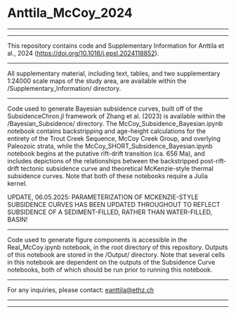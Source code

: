 # Anttila_McCoy_2024
* * *
* * *

This repository contains code and Supplementary Information for Anttila et al., 2024 (https://doi.org/10.1016/j.epsl.2024118852).

* * *

All supplementary material, including text, tables, and two supplementary 1:24000 scale maps of the study area, are available within the /Supplementary_Information/ directory.

* * *

Code used to generate Bayesian subsidence curves, built off of the SubsidenceChron.jl framework of Zhang et al. (2023) is available within the /Bayesian_Subsidence/ directory. The McCoy_Subsidence_Bayesian.ipynb notebook contains backstripping and age-height calculations for the entirety of the Trout Creek Sequence, McCoy Creek Group, and overlying Paleozoic strata, while the McCoy_SHORT_Subsidence_Bayesian.ipynb notebook begins at the putative rift-drift transition (ca. 656 Ma), and includes depictions of the relationships between the backstripped post-rift-drift tectonic subsidence curve and theoretical McKenzie-style thermal subsidence curves. Note that both of these notebooks require a Julia kernel.

UPDATE, 06.05.2025: PARAMETERIZATION OF MCKENZIE-STYLE SUBSIDENCE CURVES HAS BEEN UPDATED THROUGHOUT TO REFLECT SUBSIDENCE OF A SEDIMENT-FILLED, RATHER THAN WATER-FILLED, BASIN!

* * *

Code used to generate figure components is accessible in the Real_McCoy.ipynb notebook, in the root directory of this repository. Outputs of this notebook are stored in the /Output/ directory. Note that several cells in this notebook are dependent on the outputs of the Subsidence Curve notebooks, both of which should be run prior to running this notebook.

* * *

For any inquiries, please contact: eanttila@ethz.ch

* * *
* * *
